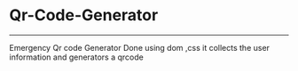 # Qr-Code-Generator

---
<p>Emergency Qr code Generator Done using dom ,css it collects the user information and generators a qrcode </p>
